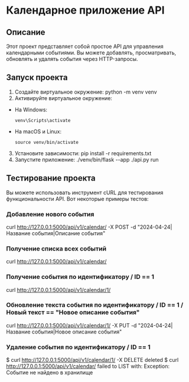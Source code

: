 # Календарное приложение API
## Описание
Этот проект представляет собой простое API для управления календарными событиями. Вы можете добавлять, просматривать, обновлять и удалять события через HTTP-запросы.
## Запуск проекта
1. Создайте виртуальное окружение:
python -m venv venv
2. Активируйте виртуальное окружение:
- На Windows:
  ```
  venv\Scripts\activate
  ```
- На macOS и Linux:
  ```
  source venv/bin/activate
  ```
3. Установите зависимости:
pip install -r requirements.txt
4. Запустите приложение:
./venv/bin/flask --app ./api.py run
## Тестирование проекта
Вы можете использовать инструмент cURL для тестирования функциональности API. Вот некоторые примеры тестов:
### Добавление нового события
curl http://127.0.0.1:5000/api/v1/calendar/ -X POST -d "2024-04-24|Название события|Описание события"
### Получение списка всех событий
curl http://127.0.0.1:5000/api/v1/calendar/
### Получение события по идентификатору / ID == 1
curl http://127.0.0.1:5000/api/v1/calendar/1/
### Обновление текста события по идентификатору / ID == 1 / Новый текст == "Новое описание события"
curl http://127.0.0.1:5000/api/v1/calendar/1/ -X PUT -d "2024-04-24|Название события|Новое описание события"
### Удаление события по идентификатору / ID == 1
$ curl http://127.0.0.1:5000/api/v1/calendar/1/ -X DELETE
deleted
$ curl http://127.0.0.1:5000/api/v1/calendar/
failed to LIST with: Exception: Событие не найдено в хранилище
